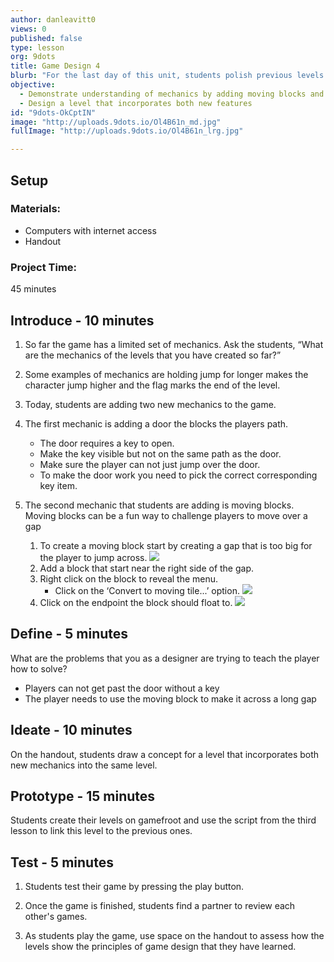 ```yaml
---
author: danleavitt0
views: 0
published: false
type: lesson
org: 9dots
title: Game Design 4
blurb: "For the last day of this unit, students polish previous levels and add a new level that features some additional mechanics. When they have finished, students review games created by their peers and take notes on how the levels adhere to level design principles."
objective: 
  - Demonstrate understanding of mechanics by adding moving blocks and a door that requires the player to get a key to pass
  - Design a level that incorporates both new features
id: "9dots-OkCptIN"
image: "http://uploads.9dots.io/Ol4B61n_md.jpg"
fullImage: "http://uploads.9dots.io/Ol4B61n_lrg.jpg"

---
```


## Setup

### Materials:

- Computers with internet access
- Handout

### Project Time:
45 minutes

## Introduce - 10 minutes

1. So far the game has a limited set of mechanics. Ask the students, “What are the mechanics of the levels that you have created so far?”

2. Some examples of mechanics are holding jump for longer makes the character jump higher and the flag marks the end of the level.

3. Today, students are adding two new mechanics to the game.

4. The first mechanic is adding a door the blocks the players path.
	- The door requires a key to open.
	- Make the key visible but not on the same path as the door.
	- Make sure the player can not just jump over the door.
	- To make the door work you need to pick the correct corresponding key item.

5. The second mechanic that students are adding is moving blocks.
Moving blocks can be a fun way to challenge players to move over a gap
	1. To create a moving block start by creating a gap that is too big for the player to jump across.
    ![](http://uploads.9dots.io/OzCuQF6) 
	2. Add a block that start near the right side of the gap.
    3. Right click on the block to reveal the menu. 
    	- Click on the ‘Convert to moving tile...’ option.
    ![](http://uploads.9dots.io/OzCuUyw) 
	4. Click on the endpoint the block should float to.
    ![](http://uploads.9dots.io/OzCuXcF) 


## Define - 5 minutes
What are the problems that you as a designer are trying to teach the player how to solve?

- Players can not get past the door without a key
- The player needs to use the moving block to make it across a long gap


## Ideate - 10 minutes
On the handout, students draw a concept for a level that incorporates both new mechanics into the same level.

## Prototype - 15 minutes
Students create their levels on gamefroot and use the script from the third lesson to link this level to the previous ones.

## Test - 5 minutes

1. Students test their game by pressing the play button. 

2. Once the game is finished, students find a partner to review each other's games.

3. As students play the game, use space on the handout to assess how the levels show the principles of game design that they have learned.
